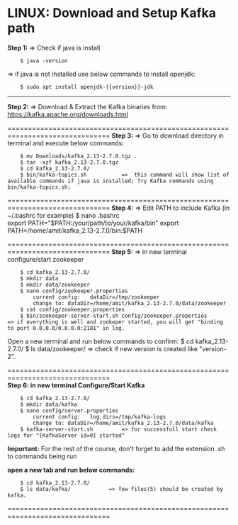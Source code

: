 # LINUX: Download and Setup Kafka path

**Step 1:** 
=>	Check if java is install
		
		$ java -version

=>	if java is not installed use below commands to install openjdk:
		
		$ sudo apt install openjdk-{{version}}-jdk 

-------------------------------------------------------------------------------		
**Step 2:** 
=>	Download & Extract the Kafka binaries from: https://kafka.apache.org/downloads.html

===============================================================================
**Step 3:** 
=>	Go to download directory in terminal and execute below commands:
		
		$ mv Downloads/kafka_2.13-2.7.0.tgz .
		$ tar -xzf kafka_2.13-2.7.0.tgz
		$ cd kafka_2.13-2.7.0/
		$ bin/kafka-topics.sh			=>	this command will show list of available commands if java is installed;	Try Kafka commands using bin/kafka-topics.sh;
		
===============================================================================
**Step 4:** 
=> Edit PATH to include Kafka (in ~/.bashrc for example)
		$ nano .bashrc		
			export PATH="$PATH:/your/path/to/your/kafka/bin"
			export PATH=/home/amit/kafka_2.13-2.7.0/bin:$PATH
			
===============================================================================
**Step 5:** 
=>	in new terminal configure/start zookeeper 
		
		$ cd kafka_2.13-2.7.0/
		$ mkdir data 
		$ mkdir data/zookeeper
		$ nano config/zookeeper.properties		
			current config:   dataDir=/tmp/zookeeper
			change to: dataDir=/home/amit/kafka_2.13-2.7.0/data/zookeeper
		$ cat config/zookeeper.properties
		$ bin/zookeeper-server-start.sh config/zookeeper.properties			=> if everything is well and zookeper started, you will get "binding to port 0.0.0.0/0.0.0.0:2181" in log. 
																								
Open a new terminal and run below commands to confirm:
		$ cd kafka_2.13-2.7.0/
		$ ls data/zookeeper/			=> check if new version is created like "version-2".
		
===============================================================================		
**Step 6: in new terminal Configure/Start Kafka**
		
		$ cd kafka_2.13-2.7.0/
		$ mkdir data/kafka
		$ nano config/server.properties
			current config:   log.dirs=/tmp/kafka-logs
			change to: dataDir=/home/amit/kafka_2.13-2.7.0/data/kafka
		$ kafka-server-start.sh			=> for successfull start check logs for "[KafkaServer id=0] started"

**Important:** For the rest of the course, don't forget to add the extension .sh to commands being run

**open a new tab and run below commands:**
		
		$ cd kafka_2.13-2.7.0/
		$ ls data/kafka/			=> few files(5) should be created by kafka.
===============================================================================					



















